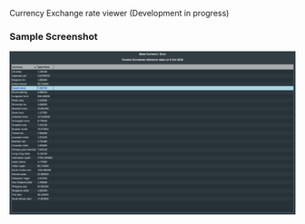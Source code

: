 Currency Exchange rate viewer (Development in progress)

### Sample Screenshot 
![alt text](https://github.com/asit-dhal/CurrencyExchange/blob/master/CurrencyExchange.png "Screenshot")
